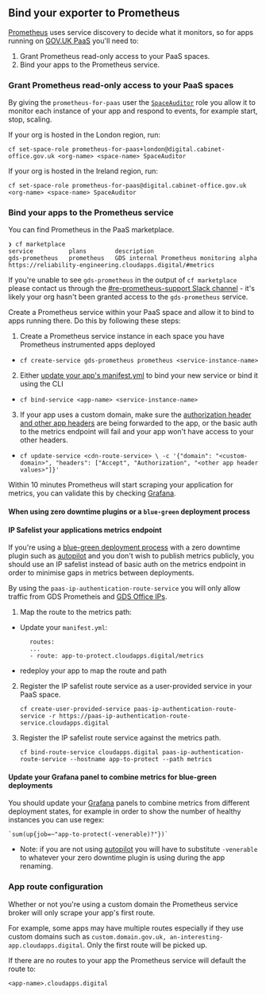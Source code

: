 ## Bind your exporter to Prometheus

[Prometheus][] uses service discovery to decide what it monitors, so for apps running on [GOV.UK PaaS][] you'll need to:

1. Grant Prometheus read-only access to your PaaS spaces.
2. Bind your apps to the Prometheus service.

### Grant Prometheus read-only access to your PaaS spaces

By giving the `prometheus-for-paas` user the [`SpaceAuditor`][] role you allow it to monitor each instance of your app and respond to events, for example start, stop, scaling.

If your org is hosted in the London region, run:

`cf set-space-role prometheus-for-paas+london@digital.cabinet-office.gov.uk <org-name> <space-name> SpaceAuditor`

If your org is hosted in the Ireland region, run:

`cf set-space-role prometheus-for-paas@digital.cabinet-office.gov.uk <org-name> <space-name> SpaceAuditor`

### Bind your apps to the Prometheus service

You can find Prometheus in the PaaS marketplace.

```
❯ cf marketplace
service          plans        description
gds-prometheus   prometheus   GDS internal Prometheus monitoring alpha https://reliability-engineering.cloudapps.digital/#metrics
```

If you're unable to see `gds-prometheus` in the output of `cf marketplace` please contact us through the [#re-prometheus-support Slack channel] - it's likely your org hasn't been granted access to the `gds-prometheus` service.

Create a Prometheus service within your PaaS space and allow it to bind to apps running there. Do this by following these steps:

1. Create a Prometheus service instance in each space you have Prometheus instrumented apps deployed
  - `cf create-service gds-prometheus prometheus <service-instance-name>`
2. Either [update your app's manifest.yml] to bind your new service or bind it using the CLI
  - `cf bind-service <app-name> <service-instance-name>`
3. If your app uses a custom domain, make sure the [authorization header and other app headers][] are being forwarded to the app, or the basic auth to the metrics endpoint will fail and your app won't have access to your other headers.
  - `cf update-service <cdn-route-service> \
    -c '{"domain": "<custom-domain>", "headers": ["Accept", "Authorization", "<other app header values>"]}'`

Within 10 minutes Prometheus will start scraping your application for metrics, you can validate this by checking [Grafana][].

#### When using zero downtime plugins or a `blue-green` deployment process

#### IP Safelist your applications metrics endpoint

If you're using a [blue-green deployment process][] with a zero downtime plugin such as [autopilot][] and you don't wish to publish metrics publicly, you should use an IP safelist instead of basic auth on the metrics endpoint in order to minimise gaps in metrics between deployments.

By using the `paas-ip-authentication-route-service` you will only allow traffic from GDS Prometheis and [GDS Office IPs][].

1. Map the route to the metrics path:

  - Update your `manifest.yml`:

```
      routes:
      ...
      - route: app-to-protect.cloudapps.digital/metrics
```

  - redeploy your app to map the route and path

2. Register the IP safelist route service as a user-provided service in your PaaS space.

    `cf create-user-provided-service paas-ip-authentication-route-service -r https://paas-ip-authentication-route-service.cloudapps.digital`

3. Register the IP safelist route service against the metrics path.

    `cf bind-route-service cloudapps.digital paas-ip-authentication-route-service --hostname app-to-protect --path metrics`

#### Update your Grafana panel to combine metrics for blue-green deployments

You should update your [Grafana][] panels to combine metrics from different deployment states, for example in order to show the number of healthy instances you can use regex:

    `sum(up{job=~"app-to-protect(-venerable)?"})`

- Note: if you are not using [autopilot][] you will have to substitute `-venerable` to whatever your zero downtime plugin is using during the app renaming.

### App route configuration

Whether or not you're using a custom domain the Prometheus service broker will only scrape your app's first route.

For example, some apps may have multiple routes especially if they use custom domains such as `custom.domain.gov.uk, an-interesting-app.cloudapps.digital`. Only the first route will be picked up.

If there are no routes to your app the Prometheus service will default the route to:

`<app-name>.cloudapps.digital`

[authorization header and other app headers]: https://docs.cloud.service.gov.uk/deploying_services/use_a_custom_domain/#forwarding-headers
[autopilot]: https://github.com/contraband/autopilot
[GOV.UK PaaS]: https://www.cloud.service.gov.uk/
[Grafana]: https://grafana-paas.cloudapps.digital
[Prometheus]: https://prometheus.io/
[#re-prometheus-support Slack channel]: https://gds.slack.com/messages/CAF5H4N4Q/
[`SpaceAuditor`]: https://docs.cloud.service.gov.uk/orgs_spaces_users.html#space-auditor
[update your app's manifest.yml]: https://docs.cloudfoundry.org/devguide/deploy-apps/manifest.html#services-block
[blue-green deployment process]: https://docs.cloudfoundry.org/devguide/deploy-apps/blue-green.html
[GDS office IPs]: https://sites.google.com/a/digital.cabinet-office.gov.uk/gds-internal-it/news/aviationhouse-sourceipaddresses

